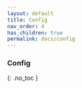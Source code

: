 ```yaml
---
layout: default
title: Config
nav_order: 4
has_children: true
permalink: docs/config
---
```


### Config
{: .no_toc }